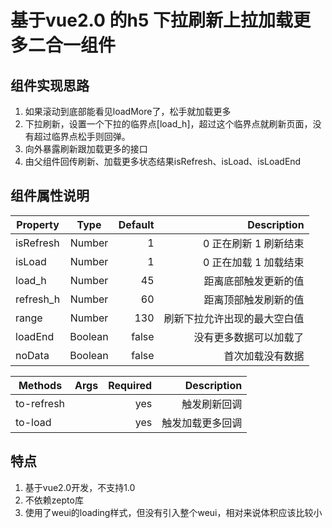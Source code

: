 # 基于vue2.0 的h5 下拉刷新上拉加载更多二合一组件

## 组件实现思路
1. 如果滚动到底部能看见loadMore了，松手就加载更多
2. 下拉刷新，设置一个下拉的临界点[load_h]，超过这个临界点就刷新页面，没有超过临界点松手则回弹。
3. 向外暴露刷新跟加载更多的接口
4. 由父组件回传刷新、加载更多状态结果isRefresh、isLoad、isLoadEnd

## 组件属性说明

| Property      | Type          | Default  | Description |
| ------------- |:-------------:| -------:|------------:|
|isRefresh|Number|1|0 正在刷新  1 刷新结束|
|isLoad|Number|1|0 正在加载  1 加载结束|
|load_h|Number|45|距离底部触发更新的值|
|refresh_h|Number|60|距离顶部触发刷新的值|
|range|Number|130|刷新下拉允许出现的最大空白值|
|loadEnd|Boolean|false|没有更多数据可以加载了|
|noData|Boolean|false|首次加载没有数据|


| Methods|Args|Required|Description|
| ------ |:--:|-------:|----------:|
|to-refresh||yes|触发刷新回调|
|to-load ||yes|触发加载更多回调|

## 特点
1. 基于vue2.0开发，不支持1.0
2. 不依赖zepto库
3. 使用了weui的loading样式，但没有引入整个weui，相对来说体积应该比较小
